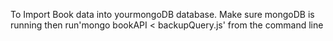 To Import Book data into yourmongoDB database.
Make sure mongoDB is running then
run'mongo bookAPI < backupQuery.js' from the command line